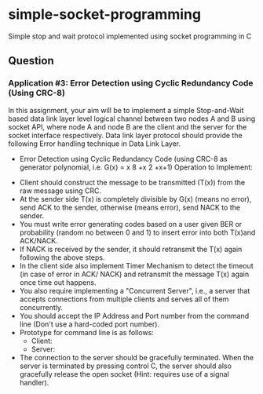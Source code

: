 # simple-socket-programming
Simple stop and wait protocol implemented using socket programming in C

## Question

### Application #3: Error Detection using Cyclic Redundancy Code (Using CRC-8)

In this assignment, your aim will be to implement a simple Stop-and-Wait based data link layer level
logical channel between two nodes A and B using socket API, where node A and node B are the client
and the server for the socket interface respectively. Data link layer protocol should provide the following
Error handling technique in Data Link Layer.
- Error Detection using Cyclic Redundancy Code (using CRC-8 as generator polynomial,
i.e. G(x) = x 8 +x 2 +x+1)
Operation to Implement:
* Client should construct the message to be transmitted (T(x)) from the raw message using CRC.
* At the sender side T(x) is completely divisible by G(x) (means no error), send ACK to the sender,
otherwise (means error), send NACK to the sender.
* You must write error generating codes based on a user given BER or probability (random no
between 0 and 1) to insert error into both T(x)and ACK/NACK.
* If NACK is received by the sender, it should retransmit the T(x) again following the above steps.
* In the client side also implement Timer Mechanism to detect the timeout (in case of error in
ACK/ NACK) and retransmit the message T(x) again once time out happens.
* You also require implementing a "Concurrent Server", i.e., a server that accepts connections from
multiple clients and serves all of them concurrently.
* You should accept the IP Address and Port number from the command line (Don't use a hard-coded port
number).
* Prototype for command line is as follows:
  * Client: <executable code><Server IP Address><Server Port number>
  * Server: <executable code><Server Port number>
* The connection to the server should be gracefully terminated. When the server is terminated by pressing
control C, the server should also gracefully release the open socket (Hint: requires use of a signal
handler).

